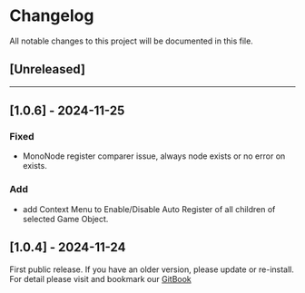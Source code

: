 ﻿# Changelog

All notable changes to this project will be documented in this file.

## [Unreleased]

---

## [1.0.6] - 2024-11-25

### Fixed
- MonoNode register comparer issue, always node exists or no error on exists.

### Add
- add Context Menu to Enable/Disable Auto Register of all children of selected Game Object. 

## [1.0.4] - 2024-11-24

First public release. If you have an older version, please update or re-install.   
For detail please visit and bookmark our [GitBook](https://aceland-workshop.gitbook.io/aceland-unity-packages/)